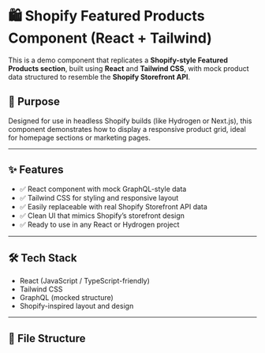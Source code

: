 # 🛍️ Shopify Featured Products Component (React + Tailwind)

This is a demo component that replicates a **Shopify-style Featured Products section**, built using **React** and **Tailwind CSS**, with mock product data structured to resemble the **Shopify Storefront API**.

## 📌 Purpose

Designed for use in headless Shopify builds (like Hydrogen or Next.js), this component demonstrates how to display a responsive product grid, ideal for homepage sections or marketing pages.

---

## ✨ Features

- ✅ React component with mock GraphQL-style data
- ✅ Tailwind CSS for styling and responsive layout
- ✅ Easily replaceable with real Shopify Storefront API data
- ✅ Clean UI that mimics Shopify’s storefront design
- ✅ Ready to use in any React or Hydrogen project

---

## 🛠️ Tech Stack

- React (JavaScript / TypeScript-friendly)
- Tailwind CSS
- GraphQL (mocked structure)
- Shopify-inspired layout and design

---

## 📂 File Structure
